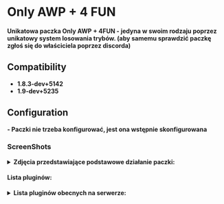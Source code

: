 # Only AWP + 4 FUN

<b> Unikatowa paczka Only AWP + 4FUN - jedyna w swoim rodzaju poprzez unikatowy system losowania trybów. (aby samemu sprawdzić paczkę zgłoś się do właściciela poprzez discorda)

## Compatibility
- 1.8.3-dev+5142
- 1.9-dev+5235

## Configuration

<b> - Paczki nie trzeba konfigurować, jest ona wstępnie skonfigurowana

### ScreenShots

<details>
	<summary><b>Zdjęcia przedstawiające podstawowe działanie paczki:</b></summary>
- Wiadomość o wylosowanym trybie na czat:
	
<img src="https://github.com/N1K1Cz/Only-AWP-4FUN/blob/main/zdj/czat_losowanie.png"></img>

- Wiadomość o wylosowanym trybie w hud:

<img src="https://github.com/N1K1Cz/Only-AWP-4FUN/blob/main/zdj/hud_losowanie.png"></img>

- Główne menu serwera:

<img src="https://github.com/N1K1Cz/Only-AWP-4FUN/blob/main/zdj/menu.png"></img>

- Wygląd hud:

<img src="https://github.com/N1K1Cz/Only-AWP-4FUN/blob/main/zdj/hud.png"></img>

</details>

#### Lista pluginów:

<details>
<summary><b>Lista pluginów obecnych na serwerze:</b></summary>
```
;//=-=-=-=-=-=-=-=-=-=-=-=-=-=-=-=-=-=-=-=-=-=-=-=-=-=-=-=-=-=-=-=-=-=-=-=-=-=-=-=//
;//=-=-=-=-=                   ONLY AWP 2022 by N1K1Cz      /\^-^/\      =-=-=-=-=//
;//=-=-=-=-=-=-=-=-=-=-=-=-=-=-=-=-=-=-=-=-=-=-=-=-=-=-=-=-=-=-=-=-=-=-=-=-=-=-=-=//

;//=-=-=-=-=-=-=-=-=-=-=-=-=-=-=-=-=-=-=-=-=-=-=-=-=-=-=-=-=-=-=-=-=-=-=-=-=-=-=-=//
;//=-=-=-=-=             Silnik i najwazniejsze pluginy     /\^-^/\      =-=-=-=-=//
;//=-=-=-=-=-=-=-=-=-=-=-=-=-=-=-=-=-=-=-=-=-=-=-=-=-=-=-=-=-=-=-=-=-=-=-=-=-=-=-=//

AWP_Silnik.amxx                             >> Glowny Silnik AWP
4FUN_AWP.amxx                               >> Silnik AWP 4 FUN
AWP_skiny.amxx                              >> Skiny

;//=-=-=-=-=-=-=-=-=-=-=-=-=-=-=-=-=-=-=-=-=-=-=-=-=-=-=-=-=-=-=-=-=-=-=-=-=-=-=-=//
;//=-=-=-=-=                       Pluginy Dodatkowe        /\^-^/\      =-=-=-=-=//
;//=-=-=-=-=-=-=-=-=-=-=-=-=-=-=-=-=-=-=-=-=-=-=-=-=-=-=-=-=-=-=-=-=-=-=-=-=-=-=-=//

AWP_unlimitedammo.amxx                      >> Nielimitowane ammo (potrzebne do dzialania silnika 4FUN)
AWP_hsonly.amxx                             >> only HS (wymagane do dzialania silnika 4FUN)
AWP_blokuj.amxx                             >> blokowanie kupna broni
AWP_bullet_dmg.amxx                         >> pokazuje dmg zadawane
AWP_ad_manager.amxx                         >> Reklamy say
AWP_admin_freelook.amxx                     >> jak sama nazwa wskazuje
AWP_admin_spec_esp.amxx                     >> wh admina po smierci
AWP_duszek_po_smierci.amxx                  >> Duszek po smierci
AWP_grenade_trail.amxx                      >> Linia rzutu granata
AWP_gamenamechanger.amxx                    >> zmiana nazwy gry (trzeba dopisać na końcu pliku amxx.cfg -      amx_gamename "nazwa")
AWP_flash.amxx                              >> kto nas oslepil
AWP_logs.amxx                               >> logi
AWP_granat_info.amxx                        >> info jaki granat rzucamy
AWP_inf_smierc.amxx                         >> 15 sek. info po smierci
AWP_Najlepszy.amxx                          >> Najlepszy gracz rundy
AWP_parachute.amxx                          >> spadochron
AWP_RoundSound.amxx                         >> Muzyka po rundzie
AWP_SpawnProtection.amxx                    >> protekcja spawn
AWP_ping.amxx                               >> kick za wysoki ping
AWP_sounds.amxx                             >> Dzwieki po killu
AWP_vip.amxx                                >> VIP
AWP_vip_dla_steam.amxx                      >> VIP za free dla steam
```
</details>
